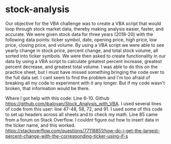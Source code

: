 # stock-analysis
Our objective for the VBA challenge was to create a VBA script that would loop through stock market data, thereby making analysis easier, faster, and accurate. We were given stock data for three years (2018-20) with the following data points: ticker symbol, date, opening price, high price, low price, closing price, and volume. By using a VBA script we were able to see yearly change in stock price, percent change, and total stock volume, all sorted into ticker symbols. We were then asked to create functionality in our data by using a VBA script to calculate greatest percent increase, greatest percent decrease, and greatest total volume. I was able to do this on the practice sheet, but I must have missed something bringing the code over to the full data set. I cant seem to find the problem and I'm too afraid of breaking all my code to experiment with it any longer. But if my code wasn't broken, that information would be there. 

Where I got help with this code: 
Line 6-10. Github https://github.com/ibaloyan/Stock_Analysis_with_VBA. I used several lines of code from this user: line 47-48, 58, 72, and 91. I used some of this code to set up headers across all sheets and to check my math. 
Line 85 came from a forum on Stack Overflow. I couldnt figure out how to insert data in the ticker name, and this worked. https://stackoverflow.com/questions/77118851/how-do-i-get-the-largest-percent-change-with-the-corresponding-ticker-using-if-s

